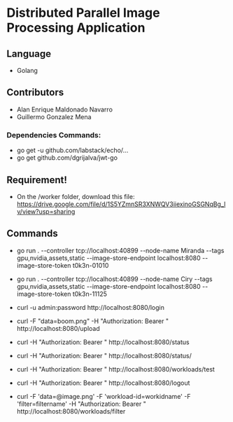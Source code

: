 # Distributed Parallel Image Processing Application

## Language

- Golang

## Contributors

- Alan Enrique Maldonado Navarro
- Guillermo Gonzalez Mena

### Dependencies Commands:

- go get -u github.com/labstack/echo/...
- go get github.com/dgrijalva/jwt-go

## Requirement!

- On the /worker folder, download this file: https://drive.google.com/file/d/1S5YZmnSR3XNWQV3iiexinoGSGNqBg_lv/view?usp=sharing

## Commands

- go run . --controller tcp://localhost:40899 --node-name Miranda --tags gpu,nvidia,assets,static --image-store-endpoint localhost:8080 --image-store-token t0k3n-01010

- go run . --controller tcp://localhost:40899 --node-name Ciry --tags gpu,nvidia,assets,static --image-store-endpoint localhost:8080 --image-store-token t0k3n-11125

- curl -u admin:password http://localhost:8080/login

- curl -F "data=boom.png" -H "Authorization: Bearer <token>" http://localhost:8080/upload

- curl -H "Authorization: Bearer <token>" http://localhost:8080/status

- curl -H "Authorization: Bearer <token>" http://localhost:8080/status/<Workername>

- curl -H "Authorization: Bearer <token>" http://localhost:8080/workloads/test

- curl -H "Authorization: Bearer <token>" http://localhost:8080/logout

- curl -F 'data=@image.png' -F 'workload-id=workidname' -F 'filter=filtername' -H "Authorization: Bearer <token>" http://localhost:8080/workloads/filter
